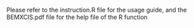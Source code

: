 Please refer to the instruction.R file for the usage guide, and the BEMXCIS.pdf file for the help file of the R function
